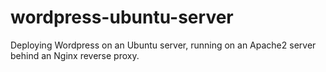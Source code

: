 # wordpress-ubuntu-server
Deploying Wordpress on an Ubuntu server, running on an Apache2 server behind an Nginx reverse proxy.
